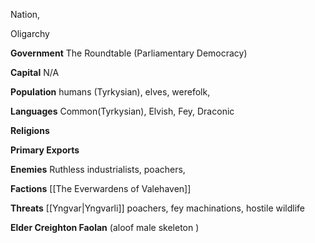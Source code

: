 Nation,

Oligarchy

**Government** The Roundtable (Parliamentary Democracy)

**Capital** N/A

**Population** humans (Tyrkysian), elves, werefolk, 

**Languages** Common(Tyrkysian), Elvish, Fey, Draconic

**Religions**

**Primary Exports** 

**Enemies** Ruthless industrialists, poachers, 

**Factions** [[The Everwardens of Valehaven]]

**Threats** [[Yngvar|Yngvarli]] poachers, fey machinations, hostile wildlife

**Elder Creighton Faolan** (aloof male skeleton )